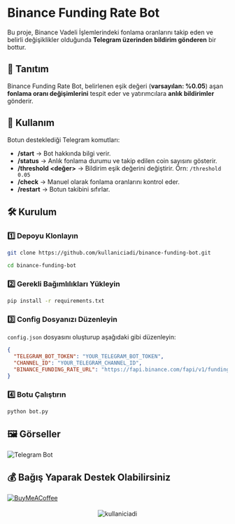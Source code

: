 # Binance Funding Rate Bot

Bu proje, Binance Vadeli İşlemlerindeki fonlama oranlarını takip eden ve belirli değişiklikler olduğunda **Telegram üzerinden bildirim gönderen** bir bottur.

## 🚀 Tanıtım

Binance Funding Rate Bot, belirlenen eşik değeri (**varsayılan: %0.05**) aşan **fonlama oranı değişimlerini** tespit eder ve yatırımcılara **anlık bildirimler** gönderir.

## 📌 Kullanım

Botun desteklediği Telegram komutları:

- **/start** → Bot hakkında bilgi verir.
- **/status** → Anlık fonlama durumu ve takip edilen coin sayısını gösterir.
- **/threshold <değer>** → Bildirim eşik değerini değiştirir. Örn: `/threshold 0.05`
- **/check** → Manuel olarak fonlama oranlarını kontrol eder.
- **/restart** → Botun takibini sıfırlar.

## 🛠 Kurulum

### 1️⃣ Depoyu Klonlayın

```bash
git clone https://github.com/kullaniciadi/binance-funding-bot.git
```
```bash
cd binance-funding-bot
```

### 2️⃣ Gerekli Bağımlılıkları Yükleyin

```bash
pip install -r requirements.txt
```

### 3️⃣ Config Dosyanızı Düzenleyin

`config.json` dosyasını oluşturup aşağıdaki gibi düzenleyin:

```json
{
  "TELEGRAM_BOT_TOKEN": "YOUR_TELEGRAM_BOT_TOKEN",
  "CHANNEL_ID": "YOUR_TELEGRAM_CHANNEL_ID",
  "BINANCE_FUNDING_RATE_URL": "https://fapi.binance.com/fapi/v1/fundingRate"
}
```

### 4️⃣ Botu Çalıştırın

```bash
python bot.py
```

## 🖼 Görseller

![Telegram Bot](https://via.placeholder.com/800x400?text=Telegram+Bot+Preview)

## 💰 Bağış Yaparak Destek Olabilirsiniz
[![BuyMeACoffee](https://img.shields.io/badge/Buy%20Me%20a%20Coffee-ffdd00?style=for-the-badge&logo=buy-me-a-coffee&logoColor=black)](https://www.buymeacoffee.com/kullaniciadi)

####
<p align="center"> <img src="https://komarev.com/ghpvc/?username=kullaniciadi&label=Profile%20views&color=0e75b6&style=flat" alt="kullaniciadi" /> </p>

